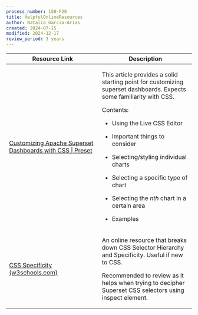 ```yaml
---
process_number: 150-F20
title: HelpfulOnlineResources
author: Natalia Garcia-Arias
created: 2024-07-15
modified: 2024-12-17
review_period: 3 years
---
```


<table>
<colgroup>
<col style="width: 50%" />
<col style="width: 50%" />
</colgroup>
<thead>
<tr>
<th>Resource Link</th>
<th>Description</th>
</tr>
</thead>
<tbody>
<tr>
<td><a href="https://preset.io/blog/customizing-superset-dashboards-with-css/">Customizing Apache Superset Dashboards with CSS | Preset</a></td>
<td><p>This article provides a solid starting point for customizing superset dashboards. Expects some familiarity with CSS.</p>
<p>Contents:</p>
<ul>
<li><p>Using the Live CSS Editor</p></li>
<li><p>Important things to consider</p></li>
<li><p>Selecting/styling individual charts</p></li>
<li><p>Selecting a specific type of chart</p></li>
<li><p>Selecting the <em>nth</em> chart in a certain area</p></li>
<li><p>Examples</p></li>
</ul></td>
</tr>
<tr>
<td><a href="https://www.w3schools.com/css/css_specificity.asp">CSS Specificity (w3schools.com)</a></td>
<td><p>An online resource that breaks down CSS Selector Hierarchy and Specificity. Useful if new to CSS.</p>
<p>Recommended to review as it helps when trying to decipher Superset CSS selectors using inspect element.</p></td>
</tr>
</tbody>
</table>
